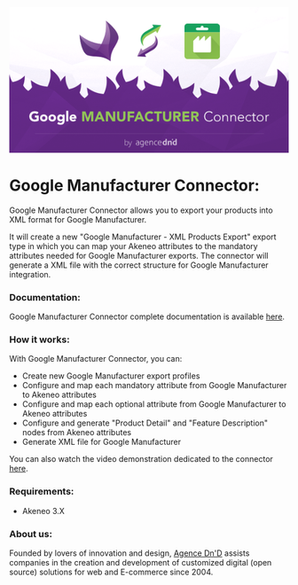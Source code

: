 ![Google Manufacturer Connector](doc/img/google-manufacturer-logo.png)

# Google Manufacturer Connector:

Google Manufacturer Connector allows you to export your products into XML format for Google Manufacturer.

It will create a new "Google Manufacturer - XML Products Export" export type in which you can map your Akeneo attributes to the mandatory attributes needed for Google Manufacturer exports. The connector will generate a XML file with the correct structure for Google Manufacturer integration.

### Documentation:

Google Manufacturer Connector complete documentation is available [here](doc/summary.md).

### How it works:

With Google Manufacturer Connector, you can:

* Create new Google Manufacturer export profiles
* Configure and map each mandatory attribute from Google Manufacturer to Akeneo attributes
* Configure and map each optional attribute from Google Manufacturer to Akeneo attributes
* Configure and generate "Product Detail" and "Feature Description" nodes from Akeneo attributes
* Generate XML file for Google Manufacturer

You can also watch the video demonstration dedicated to the connector [here](https://youtu.be/).

### Requirements:

* Akeneo 3.X

### About us:

Founded by lovers of innovation and design, [Agence Dn'D](https://www.dnd.fr) assists companies in the creation and development of customized digital (open source) solutions for web and E-commerce since 2004.
